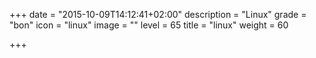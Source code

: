 +++
date = "2015-10-09T14:12:41+02:00"
description = "Linux"
grade = "bon"
icon = "linux"
image = ""
level = 65
title = "linux"
weight = 60

+++

